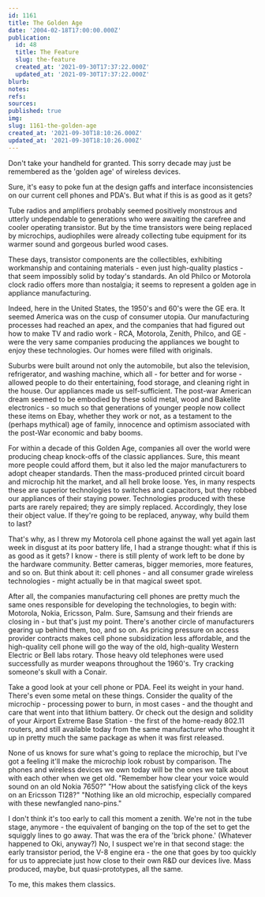 ```yaml
---
id: 1161
title: The Golden Age
date: '2004-02-18T17:00:00.000Z'
publication:
  id: 48
  title: The Feature
  slug: the-feature
  created_at: '2021-09-30T17:37:22.000Z'
  updated_at: '2021-09-30T17:37:22.000Z'
blurb: 
notes: 
refs: 
sources: 
published: true
img: 
slug: 1161-the-golden-age
created_at: '2021-09-30T18:10:26.000Z'
updated_at: '2021-09-30T18:10:26.000Z'
---
```


Don't take your handheld for granted. This sorry decade may just be remembered as the 'golden age' of wireless devices.

Sure, it's easy to poke fun at the design gaffs and interface inconsistencies on our current cell phones and PDA's. But what if this is as good as it gets?

Tube radios and amplifiers probably seemed positively monstrous and utterly undependable to generations who were awaiting the carefree and cooler operating transistor. But by the time transistors were being replaced by microchips, audiophiles were already collecting tube equipment for its warmer sound and gorgeous burled wood cases.

These days, transistor components are the collectibles, exhibiting workmanship and containing materials - even just high-quality plastics - that seem impossibly solid by today's standards. An old Philco or Motorola clock radio offers more than nostalgia; it seems to represent a golden age in appliance manufacturing.

Indeed, here in the United States, the 1950's and 60's were the GE era. It seemed America was on the cusp of consumer utopia. Our manufacturing processes had reached an apex, and the companies that had figured out how to make TV and radio work - RCA, Motorola, Zenith, Philco, and GE - were the very same companies producing the appliances we bought to enjoy these technologies. Our homes were filled with originals.

Suburbs were built around not only the automobile, but also the television, refrigerator, and washing machine, which all - for better and for worse - allowed people to do their entertaining, food storage, and cleaning right in the house. Our appliances made us self-sufficient. The post-war American dream seemed to be embodied by these solid metal, wood and Bakelite electronics - so much so that generations of younger people now collect these items on Ebay, whether they work or not, as a testament to the (perhaps mythical) age of family, innocence and optimism associated with the post-War economic and baby booms.

For within a decade of this Golden Age, companies all over the world were producing cheap knock-offs of the classic appliances. Sure, this meant more people could afford them, but it also led the major manufacturers to adopt cheaper standards. Then the mass-produced printed circuit board and microchip hit the market, and all hell broke loose. Yes, in many respects these are superior technologies to switches and capacitors, but they robbed our appliances of their staying power. Technologies produced with these parts are rarely repaired; they are simply replaced. Accordingly, they lose their object value. If they're going to be replaced, anyway, why build them to last?

That's why, as I threw my Motorola cell phone against the wall yet again last week in disgust at its poor battery life, I had a strange thought: what if this is as good as it gets? I know - there is still plenty of work left to be done by the hardware community. Better cameras, bigger memories, more features, and so on. But think about it: cell phones - and all consumer grade wireless technologies - might actually be in that magical sweet spot.

After all, the companies manufacturing cell phones are pretty much the same ones responsible for developing the technologies, to begin with: Motorola, Nokia, Ericsson, Palm. Sure, Samsung and their friends are closing in - but that's just my point. There's another circle of manufacturers gearing up behind them, too, and so on. As pricing pressure on access provider contracts makes cell phone subsidization less affordable, and the high-quality cell phone will go the way of the old, high-quality Western Electric or Bell labs rotary. Those heavy old telephones were used successfully as murder weapons throughout the 1960's. Try cracking someone's skull with a Conair.

Take a good look at your cell phone or PDA. Feel its weight in your hand. There's even some metal on these things. Consider the quality of the microchip - processing power to burn, in most cases - and the thought and care that went into that lithium battery. Or check out the design and solidity of your Airport Extreme Base Station - the first of the home-ready 802.11 routers, and still available today from the same manufacturer who thought it up in pretty much the same package as when it was first released.

None of us knows for sure what's going to replace the microchip, but I've got a feeling it'll make the microchip look robust by comparison. The phones and wireless devices we own today will be the ones we talk about with each other when we get old. "Remember how clear your voice would sound on an old Nokia 7650?" "How about the satisfying click of the keys on an Ericsson TI28?" "Nothing like an old microchip, especially compared with these newfangled nano-pins."

I don't think it's too early to call this moment a zenith. We're not in the tube stage, anymore - the equivalent of banging on the top of the set to get the squiggly lines to go away. That was the era of the 'brick phone.' (Whatever happened to Oki, anyway?) No, I suspect we're in that second stage: the early transistor period, the V-8 engine era - the one that goes by too quickly for us to appreciate just how close to their own R&D our devices live. Mass produced, maybe, but quasi-prototypes, all the same.

To me, this makes them classics.

